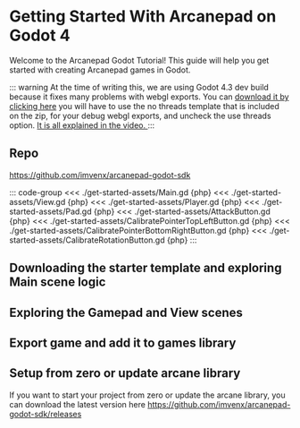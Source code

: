 # Getting Started With Arcanepad on Godot 4
Welcome to the Arcanepad Godot Tutorial! This guide will help you get started with creating Arcanepad games in Godot.

::: warning
At the time of writing this, we are using Godot 4.3 dev build because it fixes many problems with webgl exports. You can  <a href="/arcanedocs/downloads/godot.windows.editor.x86_64.zip" target="_blank">download it by clicking here</a> you will have to use the no threads template that is included on the zip, for your debug webgl exports, and uncheck the use threads option. <u> It is all explained in the video. </u>
:::

## Repo

https://github.com/imvenx/arcanepad-godot-sdk

::: code-group
<<< ./get-started-assets/Main.gd {php}
<<< ./get-started-assets/View.gd {php}
<<< ./get-started-assets/Player.gd {php}
<<< ./get-started-assets/Pad.gd {php}
<<< ./get-started-assets/AttackButton.gd {php}
<<< ./get-started-assets/CalibratePointerTopLeftButton.gd {php}
<<< ./get-started-assets/CalibratePointerBottomRightButton.gd {php}
<<< ./get-started-assets/CalibrateRotationButton.gd {php}
:::

## Downloading the starter template and exploring Main scene logic

<YoutubeEmbed video-id="hIx36MqvnaA" />

## Exploring the Gamepad and View scenes

<YoutubeEmbed video-id="Eqvh2T7-mRg" />

## Export game and add it to games library

<YoutubeEmbed video-id="idrow9jl9sc" />

## Setup from zero or update arcane library

If you want to start your project from zero or update the arcane library, you can download the latest version here https://github.com/imvenx/arcanepad-godot-sdk/releases